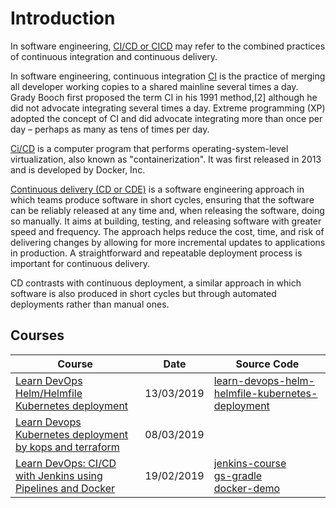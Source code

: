 # Introduction

In software engineering, [CI/CD or CICD](https://en.wikipedia.org/wiki/CI/CD) may refer to the combined practices of continuous integration and continuous delivery.

In software engineering, continuous integration [CI](https://en.wikipedia.org/wiki/Continuous_integration) is the practice of merging all developer working copies to a shared mainline several times a day. Grady Booch first proposed the term CI in his 1991 method,[2] although he did not advocate integrating several times a day. Extreme programming (XP) adopted the concept of CI and did advocate integrating more than once per day – perhaps as many as tens of times per day.

[Ci/CD](<https://en.wikipedia.org/wiki/Docker_(software)>) is a computer program that performs operating-system-level virtualization, also known as "containerization". It was first released in 2013 and is developed by Docker, Inc.

[Continuous delivery (CD or CDE)](https://en.wikipedia.org/wiki/Continuous_delivery) is a software engineering approach in which teams produce software in short cycles, ensuring that the software can be reliably released at any time and, when releasing the software, doing so manually. It aims at building, testing, and releasing software with greater speed and frequency. The approach helps reduce the cost, time, and risk of delivering changes by allowing for more incremental updates to applications in production. A straightforward and repeatable deployment process is important for continuous delivery.

CD contrasts with continuous deployment, a similar approach in which software is also produced in short cycles but through automated deployments rather than manual ones.

## Courses

| Course                                                                                                                                   | Date       | Source Code                                                                                                                                                                     |
| ---------------------------------------------------------------------------------------------------------------------------------------- | ---------- | ------------------------------------------------------------------------------------------------------------------------------------------------------------------------------- |
| [Learn DevOps Helm/Helmfile Kubernetes deployment](/other/cicd-learn-devops-helm-helmfile-kubernetes-deployment.md)                      | 13/03/2019 | [learn-devops-helm-helmfile-kubernetes-deployment](https://github.com/peelmicro/learn-devops-helm-helmfile-kubernetes-deployment)                                               |
| [Learn Devops Kubernetes deployment by kops and terraform](/other/cicd-learn-devops-kubernetes-deployment-by-kops-and-terraform.md)      | 08/03/2019 |                                                                                                                                                                                 |
| [Learn DevOps: CI/CD with Jenkins using Pipelines and Docker](/other/cicd-learn-devops-ci-cd-with-jenkins-using-pipelines-and-docker.md) | 19/02/2019 | [jenkins-course](https://github.com/peelmicro/jenkins-course)<br>[gs-gradle](https://github.com/peelmicro/gs-gradle)<br>[docker-demo](https://github.com/peelmicro/docker-demo) |
